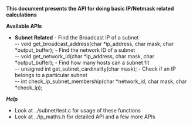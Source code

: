 **This document presents the API for doing basic IP/Netmask related calculations**

**Available APIs**
- **Subnet Related**
        - Find the Broadcast IP of a subnet<br>
                -- void get_broadcast_address(char *ip_address, char mask, char *output_buffer);
        - Find the network ID of a subnet<br>
                -- void get_network_id(char *ip_address, char mask, char *output_buffer);
        - Find how many hosts can a subnet fit<br>
                -- unsigned int get_subnet_cardinality(char mask);
        - Check if an IP belongs to a particular subnet<br>
                -- int check_ip_subnet_membership(char *network_id, char mask, char *check_ip);

***Help***
- Look at ../subnet/test.c for usage of these functions
- Look at ../ip_maths.h for detailed API and a few more APIs
